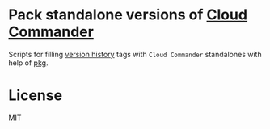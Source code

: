 # Pack standalone versions of [Cloud Commander](http://cloudcmd.io "Cloud Commander")

Scripts for filling [version history](https://github.com/coderaiser/cloudcmd/releases) tags with `Cloud Commander` standalones with help of [pkg](https://github.com/zeit/pkg).

# License
MIT
